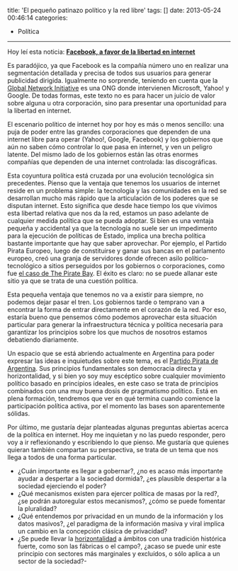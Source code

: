 title: 'El pequeño patinazo político y la red libre'
tags: []
date: 2013-05-24 00:46:14
categories:
  - Política
---

Hoy leí esta noticia: [**Facebook, a favor de la libertad en internet**](http://www.diariouno.com.ar/tecnologia/Facebook-se-une-a-la-lucha-por-la-libertad-de-Internet-20130522-0074.html)

Es paradójico, ya que Facebook es la compañía número uno en realizar una segmentación detallada y precisa de todos sus usuarios para generar publicidad dirigida. Igualmente no sorprende, teniendo en cuenta que la [Global Network Initiative](http://en.wikipedia.org/wiki/Global_Network_Initiative) es una ONG donde intervienen Microsoft, Yahoo! y Google. De todas formas, este texto no es para hacer un juicio de valor sobre alguna u otra corporación, sino para presentar una oportunidad para la libertad en internet.

El escenario político de internet hoy por hoy es más o menos sencillo: una puja de poder entre las grandes corporaciones que dependen de una internet libre para operar (Yahoo!, Google, Facebook) y los gobiernos que aún no saben cómo controlar lo que pasa en internet, y ven un peligro latente. Del mismo lado de los gobiernos están las otras enormes compañías que dependen de una internet controlada: las discográficas.

<!-- more -->

Esta coyuntura política está cruzada por una evolución tecnológica sin precedentes. Pienso que la ventaja que tenemos los usuarios de internet reside en un problema simple: la tecnología y las comunidades en la red se desarrollan mucho más rápido que la articulación de los poderes que se disputan internet. Esto significa que desde hace tiempo los que vivimos esta libertad relativa que nos da la red, estamos un paso adelante de cualquier medida política que se pueda adoptar. Si bien es una ventaja pequeña y accidental ya que la tecnología no suele ser un impedimento para la ejecución de políticas de Estado, implica una brecha política bastante importante que hay que saber aprovechar. Por ejemplo, el Partido Pirata Europeo, luego de constituirse y ganar sus bancas en el parlamento europeo, creó una granja de servidores donde ofrecen asilo político-tecnológico a sitios perseguidos por los gobiernos o corporaciones, como fue [el caso de The Pirate Bay](http://www.siliconweek.es/noticias/the-pirate-bay-encuentra-asilo-en-espana-33533). El éxito es claro: no se puede allanar este sitio ya que se trata de una cuestión política.

Esta pequeña ventaja que tenemos no va a existir para siempre, no podemos dejar pasar el tren. Los gobiernos tarde o temprano van a encontrar la forma de entrar directamente en el corazón de la red. Por eso, estaría bueno que pensemos cómo podemos aprovechar esta situación particular para generar la infraestructura técnica y política necesaria para garantizar los principios sobre los que muchos de nosotros estamos debatiendo diariamente.

Un espacio que se está abriendo actualmente en Argentina para poder expresar las ideas e inquietudes sobre este tema, es el [Partido Pirata de Argentina](http://partidopirata.com.ar/).  Sus principios fundamentales son democracia directa y horizontalidad, y  si bien yo soy muy escéptico sobre cualquier movimiento político basado  en principios ideales, en este caso se trata de principios combinados  con una muy buena dosis de pragmatismo político. Está en plena  formación, tendremos que ver en qué termina cuando comience la  participación política activa, por el momento las bases son  aparentemente sólidas.

Por último, me gustaría dejar planteadas algunas preguntas abiertas acerca de  la política en internet. Hoy me inquietan y no las puedo responder, pero voy a ir reflexionando y escribiendo lo que pienso. Me gustaría que quienes quieran también compartan su perspectiva, se trata de un tema que nos llega a todos de una forma particular.

*   ¿Cuán importante es llegar a gobernar?, ¿no es acaso más importante  ayudar a despertar a la sociedad dormida?, ¿es plausible despertar a la  sociedad ejerciendo el poder?
*   ¿Qué mecanismos existen para ejercer política de masas por la red?, ¿se podrán autoregular estos mecanismos?, ¿cómo se puede fomentar la pluralidad?
*   ¿Qué  entendemos por privacidad en un mundo de la información y los datos  masivos?, ¿el paradigma de la información masiva y viral implica un  cambio en la concepción clásica de privacidad?
*   ¿Se puede llevar la [horizontalidad](https://es.wikipedia.org/wiki/Horizontalidad) a  ámbitos con una tradición histórica fuerte, como son las fábricas o el  campo?, ¿acaso se puede unir este principio con sectores más marginales y  excluídos, o sólo aplica a un sector de la sociedad?-
